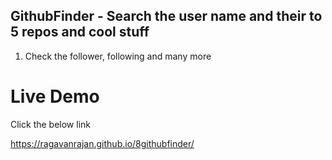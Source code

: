 ## GithubFinder - Search the user name and their to 5 repos and cool stuff 

1. Check the follower, following and many more 


# Live Demo 

Click the below link 


https://ragavanrajan.github.io/8githubfinder/ 

